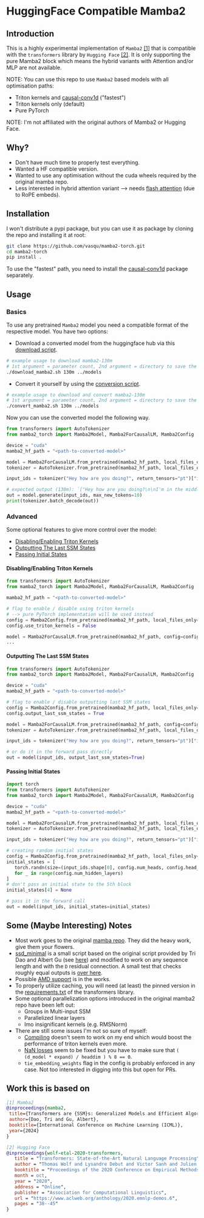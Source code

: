 # HuggingFace Compatible Mamba2


## Introduction

 This is a highly experimental implementation of `Mamba2` [[1]](#work-this-is-based-on) that is compatible with the `transformers` library by `Hugging Face` [[2]](#work-this-is-based-on). It is only supporting the pure Mamba2 block which means the hybrid variants with Attention and/or MLP are not available.  

NOTE: You can use this repo to use `Mamba2` based models with all optimisation paths:
- Triton kernels and [causal-conv1d](https://github.com/Dao-AILab/causal-conv1d) ("fastest")
- Triton kernels only (default) 
- Pure PyTorch

NOTE: I'm not affiliated with the original authors of Mamba2 or Hugging Face.


## Why?
- Don't have much time to properly test everything.
- Wanted a HF compatible version.
- Wanted to use any optimisation without the cuda wheels required by the original mamba repo.
- Less interested in hybrid attention variant --> needs [flash  attention](https://github.com/Dao-AILab/flash-attention) (due to RoPE embeds).


## Installation
I won't distribute a pypi package, but you can use it as package by cloning the repo and installing it at root:
```bash
git clone https://github.com/vasqu/mamba2-torch.git
cd mamba2-torch
pip install .
``` 
To use the "fastest" path, you need to install the [causal-conv1d](https://github.com/Dao-AILab/causal-conv1d) package separately.

## Usage
### Basics
To use any pretrained `Mamba2` model you need a compatible format of the respective model. You have two options:
- Download a converted model from the huggingface hub via this [download script](./scripts/download_mamba2.sh).
```bash
# example usage to download mamba2-130m
# 1st argument = parameter count, 2nd argument = directory to save the converted model to
./download_mamba2.sh 130m ../models
```
- Convert it yourself by using the [conversion script](./scripts/convert_mamba2.sh).
```bash
# example usage to download and convert mamba2-130m
# 1st argument = parameter count, 2nd argument = directory to save the converted model to
./convert_mamba2.sh 130m ../models
```

Now you can use the converted model the following way.
```python
from transformers import AutoTokenizer
from mamba2_torch import Mamba2Model, Mamba2ForCausalLM, Mamba2Config

device = "cuda"
mamba2_hf_path = "<path-to-converted-model>"

model = Mamba2ForCausalLM.from_pretrained(mamba2_hf_path, local_files_only=True).to(device)
tokenizer = AutoTokenizer.from_pretrained(mamba2_hf_path, local_files_only=True)

input_ids = tokenizer("Hey how are you doing?", return_tensors="pt")["input_ids"].to(device)

# expected output (130m): `["Hey how are you doing?\n\nI'm in the middle of a project"]`
out = model.generate(input_ids, max_new_tokens=10)
print(tokenizer.batch_decode(out))
```

### Advanced
Some optional features to give more control over the model:
- [Disabling/Enabling Triton Kernels](#disablingenabling-triton-kernels)
- [Outputting The Last SSM States](#outputting-the-last-ssm-states)
- [Passing Initial States](#passing-initial-states)

#### Disabling/Enabling Triton Kernels
```python
from transformers import AutoTokenizer
from mamba2_torch import Mamba2Model, Mamba2ForCausalLM, Mamba2Config

mamba2_hf_path = "<path-to-converted-model>"

# flag to enable / disable using triton kernels
# --> pure PyTorch implementation will be used instead
config = Mamba2Config.from_pretrained(mamba2_hf_path, local_files_only=True)
config.use_triton_kernels = False

model = Mamba2ForCausalLM.from_pretrained(mamba2_hf_path, config=config, local_files_only=True)
...
```

#### Outputting The Last SSM States
```python
from transformers import AutoTokenizer
from mamba2_torch import Mamba2Model, Mamba2ForCausalLM, Mamba2Config

device = "cuda"
mamba2_hf_path = "<path-to-converted-model>"

# flag to enable / disable outputting last SSM states
config = Mamba2Config.from_pretrained(mamba2_hf_path, local_files_only=True)
config.output_last_ssm_states = True

model = Mamba2ForCausalLM.from_pretrained(mamba2_hf_path, config=config, local_files_only=True).to(device)
tokenizer = AutoTokenizer.from_pretrained(mamba2_hf_path, local_files_only=True)

input_ids = tokenizer("Hey how are you doing?", return_tensors="pt")["input_ids"].to(device)

# or do it in the forward pass directly 
out = model(input_ids, output_last_ssm_states=True)
```

#### Passing Initial States
 ```python
import torch
from transformers import AutoTokenizer
from mamba2_torch import Mamba2Model, Mamba2ForCausalLM, Mamba2Config

device = "cuda"
mamba2_hf_path = "<path-to-converted-model>"

model = Mamba2ForCausalLM.from_pretrained(mamba2_hf_path, local_files_only=True).to(device)
tokenizer = AutoTokenizer.from_pretrained(mamba2_hf_path, local_files_only=True)

input_ids = tokenizer("Hey how are you doing?", return_tensors="pt")["input_ids"].to(device)

# creating random initial states
config = Mamba2Config.from_pretrained(mamba2_hf_path, local_files_only=True)
initial_states = [
    torch.randn(size=(input_ids.shape[0], config.num_heads, config.head_dim, config.state_size)).to("cuda") 
    for _ in range(config.num_hidden_layers)
]
# don't pass an initial state to the 5th block
initial_states[4] = None

# pass it in the forward call 
out = model(input_ids, initial_states=initial_states)
```


## Some (Maybe Interesting) Notes
- Most work goes to the original [mamba repo](https://github.com/state-spaces/mamba). They did the heavy work, give them your flowers.
- [ssd_minimal](./tests/ssd_minimal.py) is a small script based on the original script provided by Tri Dao and Albert Gu (see [here](https://github.com/state-spaces/mamba/blob/main/mamba_ssm/modules/ssd_minimal.py)) and modified to work on any sequence length and with the `D` residual connection. A small test that checks roughly equal outputs is [over here](./tests/TestSSDMinimal.py).
- Possible [AMD support](https://github.com/state-spaces/mamba/pull/359) is in the works.
- To properly utilize caching, you will need (at least) the pinned version in the [requirements.txt](requirements.txt) of the transformers library.
- Some optional parallelization options introduced in the original mamba2 repo have been left out:
    - Groups in Multi-input SSM
    - Parallelized linear layers
    - Imo insignificant kernels (e.g. RMSNorm)
- There are still some issues I'm not so sure of myself:
    - [Compiling](https://github.com/vasqu/mamba2-torch/issues/1#issue-2349175830) doesn't seem to work on my end which would boost the performance of triton kernels even more.
    - [NaN losses](https://github.com/vasqu/mamba2-torch/issues/2#issue-2349255152) seem to be fixed but you have to make sure that `( (d_model * expand) / headdim ) % 8 == 0`.
    - `tie_embedding_weights` flag in the config is probably enforced in any case. Not too interested in digging into this but open for PRs.


## Work this is based on
 ```bibtex
[1] Mamba2
@inproceedings{mamba2,
  title={Transformers are {SSM}s: Generalized Models and Efficient Algorithms Through Structured State Space Duality},
  author={Dao, Tri and Gu, Albert},
  booktitle={International Conference on Machine Learning (ICML)},
  year={2024}
}

[2] Hugging Face
@inproceedings{wolf-etal-2020-transformers,
    title = "Transformers: State-of-the-Art Natural Language Processing",
    author = "Thomas Wolf and Lysandre Debut and Victor Sanh and Julien Chaumond and Clement Delangue and Anthony Moi and Pierric Cistac and Tim Rault and Rémi Louf and Morgan Funtowicz and Joe Davison and Sam Shleifer and Patrick von Platen and Clara Ma and Yacine Jernite and Julien Plu and Canwen Xu and Teven Le Scao and Sylvain Gugger and Mariama Drame and Quentin Lhoest and Alexander M. Rush",
    booktitle = "Proceedings of the 2020 Conference on Empirical Methods in Natural Language Processing: System Demonstrations",
    month = oct,
    year = "2020",
    address = "Online",
    publisher = "Association for Computational Linguistics",
    url = "https://www.aclweb.org/anthology/2020.emnlp-demos.6",
    pages = "38--45"
}
 ```
